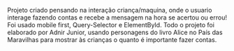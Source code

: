 Projeto criado pensando na interação criança/maquina, onde o usuario interage fazendo contas e recebe a mensagem na hora se acertou ou errou! Foi usado mobile first, Query-Selector e ElementById. Todo o projeto foi elaborado por Adnir Junior, usando personagens do livro Alice no País das Maravilhas para mostrar às crianças o quanto é importante fazer contas.
